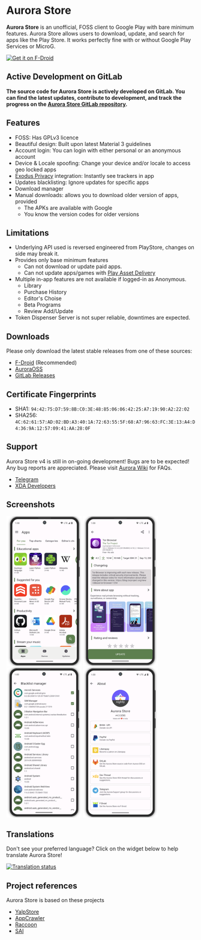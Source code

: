 # Aurora Store

**Aurora Store** is an unofficial, FOSS client to Google Play with bare minimum features. Aurora Store
allows users to download, update, and search for apps like the Play Store. It works perfectly fine
with or without Google Play Services or MicroG.


[<img src="https://f-droid.org/badge/get-it-on.png" alt="Get it on F-Droid" height="60">](https://f-droid.org/en/packages/com.aurora.store/)

## Active Development on GitLab

**The source code for Aurora Store is actively developed on GitLab. You can find the latest updates, contribute to development, and track the progress on the [Aurora Store GitLab repository](https://gitlab.com/AuroraOSS/AuroraStore).**


## Features

- FOSS: Has GPLv3 licence
- Beautiful design: Built upon latest Material 3 guidelines
- Account login: You can login with either personal or an anonymous account
- Device & Locale spoofing: Change your device and/or locale to access geo locked apps
- [Exodus Privacy](https://exodus-privacy.eu.org/) integration: Instantly see trackers in app
- Updates blacklisting: Ignore updates for specific apps
- Download manager
- Manual downloads: allows you to download older version of apps, provided
  - The APKs are available with Google
  - You know the version codes for older versions 

## Limitations

- Underlying API used is reversed engineered from PlayStore, changes on side may break it.
- Provides only base minimum features
  - Can not download or update paid apps.
  - Can not update apps/games with [Play Asset Delivery](https://developer.android.com/guide/playcore/asset-delivery)
- Multiple in-app features are not available if logged-in as Anonymous.
  - Library
  - Purchase History
  - Editor's Choise
  - Beta Programs
  - Review Add/Update
- Token Dispenser Server is not super reliable, downtimes are expected.  

## Downloads

Please only download the latest stable releases from one of these sources:

- [F-Droid](https://f-droid.org/en/packages/com.aurora.store/) (Recommended)
- [AuroraOSS](https://auroraoss.com/AuroraStore/)
- [GitLab Releases](https://gitlab.com/AuroraOSS/AuroraStore/-/releases)

## Certificate Fingerprints

- SHA1: `94:42:75:D7:59:8B:C0:3E:48:85:06:06:42:25:A7:19:90:A2:22:02`
- SHA256: `4C:62:61:57:AD:02:BD:A3:40:1A:72:63:55:5F:68:A7:96:63:FC:3E:13:A4:D4:36:9A:12:57:09:41:AA:28:0F`

## Support

Aurora Store v4 is still in on-going development! Bugs are to be expected! Any bug reports are appreciated.
Please visit [Aurora Wiki](https://gitlab.com/AuroraOSS/AuroraStore/-/wikis/home) for FAQs.

- [Telegram](https://t.me/AuroraSupport)
- [XDA Developers](https://forum.xda-developers.com/t/app-5-0-aurora-store-open-source-google-play-client.3739733/)

## Screenshots
<img src="screenshot-01.png" height="400">
<img src="screenshot-03.png" height="400">
<img src="screenshot-07.png" height="400">
<img src="screenshot-08.png" height="400">

## Translations

Don't see your preferred language? Click on the widget below to help translate Aurora Store!

<a href="https://hosted.weblate.org/engage/aurora-store/">
  <img src="https://hosted.weblate.org/widgets/aurora-store/-/287x66-grey.png" alt="Translation status" />
</a>

## Project references

Aurora Store is based on these projects

- [YalpStore](https://github.com/yeriomin/YalpStore)
- [AppCrawler](https://github.com/Akdeniz/google-play-crawler)
- [Raccoon](https://github.com/onyxbits/raccoon4)
- [SAI](https://github.com/Aefyr/SAI)
